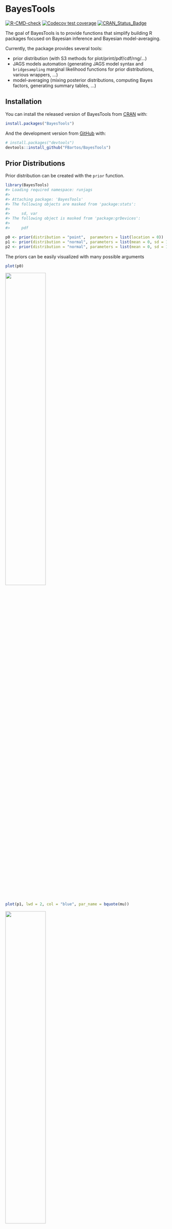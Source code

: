 
<!-- README.md is generated from README.Rmd. Please edit that file -->

# BayesTools

<!-- badges: start -->

[![R-CMD-check](https://github.com/FBartos/BayesTools/workflows/R-CMD-check/badge.svg)](https://github.com/FBartos/BayesTools/actions)
[![Codecov test
coverage](https://codecov.io/gh/FBartos/BayesTools/branch/master/graph/badge.svg)](https://codecov.io/gh/FBartos/BayesTools?branch=master)
[![CRAN_Status_Badge](https://www.r-pkg.org/badges/version/BayesTools)](https://cran.r-project.org/package=BayesTools)
<!-- badges: end -->

The goal of BayesTools is to provide functions that simplify building R
packages focused on Bayesian inference and Bayesian model-averaging.

Currently, the package provides several tools:

-   prior distribution (with S3 methods for plot/print/pdf/cdf/rng/…)
-   JAGS models automation (generating JAGS model syntax and
    `bridgesampling` marginal likelihood functions for prior
    distributions, various wrappers, …)
-   model-averaging (mixing posterior distributions, computing Bayes
    factors, generating summary tables, …)

## Installation

You can install the released version of BayesTools from
[CRAN](https://CRAN.R-project.org) with:

``` r
install.packages("BayesTools")
```

And the development version from [GitHub](https://github.com/) with:

``` r
# install.packages("devtools")
devtools::install_github("FBartos/BayesTools")
```

## Prior Distributions

Prior distribution can be created with the `prior` function.

``` r
library(BayesTools)
#> Loading required namespace: runjags
#> 
#> Attaching package: 'BayesTools'
#> The following objects are masked from 'package:stats':
#> 
#>     sd, var
#> The following object is masked from 'package:grDevices':
#> 
#>     pdf

p0 <- prior(distribution = "point",  parameters = list(location = 0))
p1 <- prior(distribution = "normal", parameters = list(mean = 0, sd = 1))
p2 <- prior(distribution = "normal", parameters = list(mean = 0, sd = 1), truncation = list(0, Inf))
```

The priors can be easily visualized with many possible arguments

``` r
plot(p0)
```

<img src="man/figures/README-unnamed-chunk-3-1.png" width="50%" />

``` r
plot(p1, lwd = 2, col = "blue", par_name = bquote(mu))
```

<img src="man/figures/README-unnamed-chunk-3-2.png" width="50%" />

``` r
plot(p2, plot_type = "ggplot")
#> Loading required namespace: ggplot2
```

<img src="man/figures/README-unnamed-chunk-3-3.png" width="50%" />

``` r
plot(p2, plot_type = "ggplot", xlim = c(-2, 2)) + geom_prior(p1, col = "red", lty = 2)
```

<img src="man/figures/README-unnamed-chunk-3-4.png" width="50%" />

``` r
plot(p1, transformation = "exp")
```

<img src="man/figures/README-unnamed-chunk-3-5.png" width="50%" />

All priors also contain some basic S3 methods.

``` r
# S3 methods
set.seed(1)
rng(p0, 10)
#>  [1] 0 0 0 0 0 0 0 0 0 0
rng(p1, 10)
#>  [1] -0.6264538  0.1836433 -0.8356286  1.5952808  0.3295078 -0.8204684
#>  [7]  0.4874291  0.7383247  0.5757814 -0.3053884
rng(p2, 10)
#>  [1] 0.38984324 1.12493092 0.94383621 0.82122120 0.59390132 0.91897737
#>  [7] 0.78213630 0.07456498 0.61982575 0.41794156

pdf(p0, c(-1, 0, 1))
#> [1]   0 Inf   0
pdf(p1, c(-1, 0, 1))
#> [1] 0.2419707 0.3989423 0.2419707
pdf(p2, c(-1, 0, 1))
#> [1] 0.0000000 0.7978846 0.4839414

cdf(p0, c(-1, 0, 1))
#> [1] 0 1 1
cdf(p1, c(-1, 0, 1))
#> [1] 0.1586553 0.5000000 0.8413447
cdf(p2, c(-1, 0, 1))
#> [1] 0.0000000 0.0000000 0.6826895

mean(p0)
#> [1] 0
mean(p1)
#> [1] 0
mean(p2)
#> [1] 0.7978846

sd(p0)
#> [1] 0
sd(p1)
#> [1] 1
sd(p2)
#> [1] 0.6028103

print(p0)
#> Spike(0)
print(p1, short_name = TRUE)
#> N(0, 1)
```

## JAGS Automation

The packages simplifies development of JAGS models by automatically
taking care of the prior distributions relevant portion of the code.

First, we generate few samples from a normal distribution and use the
previously specified prior distributions as priors for the mean (passed
with a list).

``` r
# get some data
set.seed(1)
data <- list(
  x = rnorm(10),
  N = 10
)
data$x
#>  [1] -0.6264538  0.1836433 -0.8356286  1.5952808  0.3295078 -0.8204684
#>  [7]  0.4874291  0.7383247  0.5757814 -0.3053884

## create and fit models
# define priors
priors_list0 <- list(mu = p0)
priors_list1 <- list(mu = p1)
priors_list2 <- list(mu = p2)
```

We create a `model_syntax` that defines likelihood of the data for the
JAGs model and fit the models with the `JAGS_fit` wrapper that
automatically adds prior distributions to the syntax, generates starting
values, creates list of monitored variables, and contains additional
control options (most of the functionality is build upon `runjags`
package).

``` r
# define likelihood for the data
model_syntax <-
  "model{
    for(i in 1:N){
      x[i] ~ dnorm(mu, 1)
    }
  }"

# fit the models
fit0 <- JAGS_fit(model_syntax, data, priors_list0, seed = 0)
#> Loading required namespace: rjags
fit1 <- JAGS_fit(model_syntax, data, priors_list1, seed = 1)
fit2 <- JAGS_fit(model_syntax, data, priors_list2, seed = 2)
```

The `runjags_estimates_table` function then provides a nicely formated
summary for the fitted model.

``` r
# formatted summary tables
runjags_estimates_table(fit1, priors_list1)
#>     Mean    SD    lCI Median   uCI error(MCMC) SD/error(MCMC)   ESS R-hat
#> mu 0.116 0.304 -0.469  0.117 0.715     0.00242          0.008 15748 1.000
```

We create a `log_posterior` function that defines the log likelihood of
the data for marginal likelihood estimation via `bridgesampling` (while
creating a dummy bridge sampling object for the model without any
posterior samples).

``` r
# define log posterior for bridge sampling
log_posterior <- function(parameters, data){
  sum(dnorm(data$x, parameters$mu, 1, log = TRUE))
}

# get marginal likelihoods
marglik0 <- list(
  logml = sum(dnorm(data$x, mean(p0), 1, log = TRUE))
)
class(marglik0) <- "bridge"
marglik1 <- JAGS_bridgesampling(fit1, data, priors_list1, log_posterior)
marglik2 <- JAGS_bridgesampling(fit2, data, priors_list2, log_posterior)

marglik1
#> Bridge sampling estimate of the log marginal likelihood: -13.1383
#> Estimate obtained in 4 iteration(s) via method "normal".
```

## Model-Averaging

The package also simplifies implementation of Bayesian model-averaging
(see e.g., `RoBMA` package).

First, we create a list of model objects, each containing the JAGS fit,
marginal likelihood, list of prior distribution, prior weights, and
generated model summaries. Then we apply the `models_inference`
automatically calculating basic model-averaging information. Finally, we
can use `model_summary_table` to summarize the individual models.

``` r
## create an object with the models
models <- list(
  list(fit = fit0, marglik = marglik0, priors = priors_list0, prior_weights = 1, fit_summary = runjags_estimates_table(fit0, priors_list0)),
  list(fit = fit1, marglik = marglik1, priors = priors_list1, prior_weights = 1, fit_summary = runjags_estimates_table(fit1, priors_list1)),
  list(fit = fit2, marglik = marglik2, priors = priors_list2, prior_weights = 1, fit_summary = runjags_estimates_table(fit2, priors_list2))
)
# compare and summarize the models
models <- models_inference(models)

# create model-summaries
model_summary_table(models[[1]])
#>                                                                 
#>  Model               1             Parameter prior distributions
#>  Prior prob.     0.333                                          
#>  log(marglik)   -12.02                                          
#>  Post. prob.     0.570                                          
#>  Inclusion BF    2.655
model_summary_table(models[[2]])
#>                                                                 
#>  Model               2             Parameter prior distributions
#>  Prior prob.     0.333                         mu ~ Normal(0, 1)
#>  log(marglik)   -13.14                                          
#>  Post. prob.     0.186                                          
#>  Inclusion BF    0.458
model_summary_table(models[[3]])
#>                                                                 
#>  Model               3             Parameter prior distributions
#>  Prior prob.     0.333                 mu ~ Normal(0, 1)[0, Inf]
#>  log(marglik)   -12.87                                          
#>  Post. prob.     0.243                                          
#>  Inclusion BF    0.644
```

Moreover, we can draw inference based on the whole ensemble for the
common parameters with the `ensemble_inference` function, or mixed the
posterior distributions based on marginal likelihoods with the
`mix_posteriors` functions. The various summary functions then create
tables for the inference, estimates, model summary, and MCMC
diagnostics.

``` r
## draw model based inference
inference          <- ensemble_inference(model_list = models, parameters = "mu", is_null_list = list("mu" = 1))

# automatically mix posteriors
mixed_posteriors   <- mix_posteriors(model_list = models, parameters = "mu", is_null_list = list("mu" = 1), seed = 1)

# summarizes the model-averaging summary
ensemble_inference_table(inference, parameters = "mu")
#>    Models Prior prob. Post. prob. Inclusion BF
#> mu    2/3       0.667       0.430        0.377
ensemble_estimates_table(mixed_posteriors,  parameters = "mu")
#>     Mean Median  0.025  0.95
#> mu 0.091  0.000 -0.218 0.523
ensemble_summary_table(models, parameters = "mu")
#>  Model       Prior mu       Prior prob. log(marglik) Post. prob. Inclusion BF
#>      1                            0.333       -12.02       0.570        2.655
#>      2         Normal(0, 1)       0.333       -13.14       0.186        0.458
#>      3 Normal(0, 1)[0, Inf]       0.333       -12.87       0.243        0.644
ensemble_diagnostics_table(models, parameters = "mu", remove_spike_0 = FALSE)
#>  Model       Prior mu       max[error(MCMC)] max[SD/error(MCMC)] min(ESS)
#>      1             Spike(0)               NA                  NA       NA
#>      2         Normal(0, 1)          0.00242               0.008    15748
#>      3 Normal(0, 1)[0, Inf]          0.00162               0.008    16078
#>  max(R-hat)
#>          NA
#>       1.000
#>       1.000
```

The packages also provides functions for plotting model-averaged
posterior distributions.

``` r
### plotting
# plot model-average posteriors
par(mar = c(4, 4, 1, 4))
plot_posterior(mixed_posteriors, parameter = "mu")
```

<img src="man/figures/README-unnamed-chunk-11-1.png" width="50%" />

``` r
plot_posterior(mixed_posteriors, parameter = "mu", lwd = 2, col = "black", prior = TRUE, dots_prior = list(col = "grey", lwd = 2), xlim = c(-2, 2))
```

<img src="man/figures/README-unnamed-chunk-11-2.png" width="50%" />

``` r
plot_posterior(mixed_posteriors, parameter = "mu", transformation = "exp", lwd = 2, col = "red", prior = TRUE, dots_prior = list(col = "blue", lty = 2))
```

<img src="man/figures/README-unnamed-chunk-11-3.png" width="50%" />

Or comparing estimates from the different models.

``` r
plot_models(model_list = models, samples = mixed_posteriors, inference = inference, parameter = "mu", col = "blue")
```

<img src="man/figures/README-unnamed-chunk-12-1.png" width="50%" />

``` r
plot_models(model_list = models, samples = mixed_posteriors, inference = inference, parameter = "mu", prior = TRUE, plot_type = "ggplot")
```

<img src="man/figures/README-unnamed-chunk-12-2.png" width="50%" />
